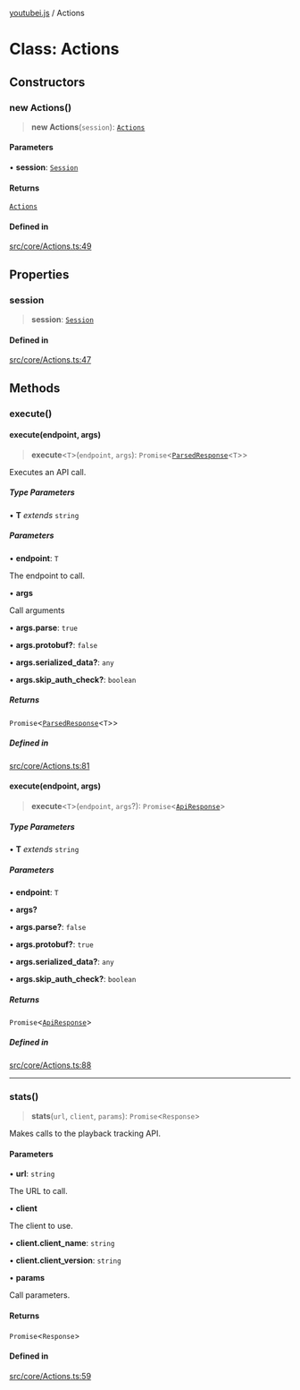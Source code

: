 [youtubei.js](../README.md) / Actions

# Class: Actions

## Constructors

### new Actions()

> **new Actions**(`session`): [`Actions`](Actions.md)

#### Parameters

• **session**: [`Session`](Session.md)

#### Returns

[`Actions`](Actions.md)

#### Defined in

[src/core/Actions.ts:49](https://github.com/LuanRT/YouTube.js/blob/af92984523f90200a18314b94478a2697c9deab0/src/core/Actions.ts#L49)

## Properties

### session

> **session**: [`Session`](Session.md)

#### Defined in

[src/core/Actions.ts:47](https://github.com/LuanRT/YouTube.js/blob/af92984523f90200a18314b94478a2697c9deab0/src/core/Actions.ts#L47)

## Methods

### execute()

#### execute(endpoint, args)

> **execute**\<`T`\>(`endpoint`, `args`): `Promise`\<[`ParsedResponse`](../type-aliases/ParsedResponse.md)\<`T`\>\>

Executes an API call.

##### Type Parameters

• **T** *extends* `string`

##### Parameters

• **endpoint**: `T`

The endpoint to call.

• **args**

Call arguments

• **args.parse**: `true`

• **args.protobuf?**: `false`

• **args.serialized\_data?**: `any`

• **args.skip\_auth\_check?**: `boolean`

##### Returns

`Promise`\<[`ParsedResponse`](../type-aliases/ParsedResponse.md)\<`T`\>\>

##### Defined in

[src/core/Actions.ts:81](https://github.com/LuanRT/YouTube.js/blob/af92984523f90200a18314b94478a2697c9deab0/src/core/Actions.ts#L81)

#### execute(endpoint, args)

> **execute**\<`T`\>(`endpoint`, `args`?): `Promise`\<[`ApiResponse`](../interfaces/ApiResponse.md)\>

##### Type Parameters

• **T** *extends* `string`

##### Parameters

• **endpoint**: `T`

• **args?**

• **args.parse?**: `false`

• **args.protobuf?**: `true`

• **args.serialized\_data?**: `any`

• **args.skip\_auth\_check?**: `boolean`

##### Returns

`Promise`\<[`ApiResponse`](../interfaces/ApiResponse.md)\>

##### Defined in

[src/core/Actions.ts:88](https://github.com/LuanRT/YouTube.js/blob/af92984523f90200a18314b94478a2697c9deab0/src/core/Actions.ts#L88)

***

### stats()

> **stats**(`url`, `client`, `params`): `Promise`\<`Response`\>

Makes calls to the playback tracking API.

#### Parameters

• **url**: `string`

The URL to call.

• **client**

The client to use.

• **client.client\_name**: `string`

• **client.client\_version**: `string`

• **params**

Call parameters.

#### Returns

`Promise`\<`Response`\>

#### Defined in

[src/core/Actions.ts:59](https://github.com/LuanRT/YouTube.js/blob/af92984523f90200a18314b94478a2697c9deab0/src/core/Actions.ts#L59)
